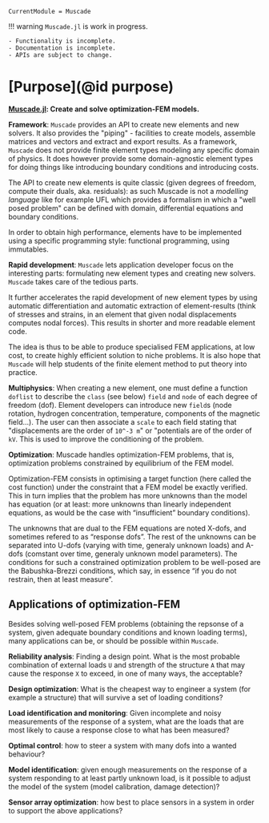 ```@meta
CurrentModule = Muscade
```

!!! warning
    `Muscade.jl` is work in progress.

    - Functionality is incomplete. 
    - Documentation is incomplete.
    - APIs are subject to change.

# [Purpose](@id purpose)

**[Muscade.jl](https://github.com/SINTEF/Muscade.jl): Create and solve optimization-FEM models.**

**Framework**: `Muscade` provides an API to create new elements and new solvers.  It also provides the "piping" - facilities to create models, assemble matrices and vectors and extract and export results. As a framework, `Muscade` does not provide finite element types modeling any specific domain of physics.  It does however provide some domain-agnostic element types for doing things like introducing boundary conditions and introducing costs. 

The API to create new elements is quite classic (given degrees of freedom, compute their duals, aka. residuals): as such Muscade is not a *modelling language* like for example UFL which provides a formalism in which a "well posed problem" can be defined with domain, differential equations and boundary conditions.

In order to obtain high performance, elements have to be implemented using a specific programming style: functional programming, using immutables.

**Rapid development**: `Muscade` lets application developer focus on the interesting parts: formulating new element types and creating new solvers.  `Muscade` takes care of the tedious parts.

It further accelerates the rapid development of new element types by using automatic differentiation and automatic extraction of element-results (think of stresses and strains, in an element that given nodal displacements computes nodal forces).  This results in shorter and more readable element code.

The idea is thus to be able to produce specialised FEM applications, at low cost, to create highly efficient solution to niche problems.  It is also hope that `Muscade` will help students of the finite element method to put theory into practice.

**Multiphysics**: When creating a new element, one must define a function `doflist` to describe the `class` (see below) `field` and `node` of each degree of freedom (dof). Element developers can introduce new `field`s (node rotation, hydrogen concentration, temperature, components of the magnetic field...).  The user can then associate a `scale` to each field stating that "displacements are the order of `10^-3 m`" or "potentials are of the order of `kV`.  This is used to improve the conditioning of the problem.

**Optimization**: Muscade handles optimization-FEM problems, that is, optimization problems constrained by equilibrium of the FEM model.

Optimization-FEM consists in optimising a target function (here called the cost function) under the constraint that a FEM model be exactly verified. This in turn implies that the problem has more unknowns than the model has equation (or at least: more unknowns than linearly independent equations, as would be the case with “insufficient” boundary conditions).

The unknowns that are dual to the FEM equations are noted X-dofs, and sometimes refered to as “response dofs”. The rest of the unknowns can be separated into U-dofs (varying with time, generaly unknown loads) and A-dofs (comstant over time, generaly unknown model parameters). The conditions for such a constrained optimization problem to be well-posed are the Babushka-Brezzi conditions, which say, in essence “if you do not restrain, then at least measure”.


## Applications of optimization-FEM

Besides solving well-posed FEM problems (obtaining the repsonse of a system, given adequate boundary conditions and known loading terms), many applications can be, or should be possible within `Muscade`.

**Reliability analysis**: Finding a design point. What is the most probable combination of external loads `U` and strength of the structure `A` that may cause the response `X` to exceed, in one of many ways, the acceptable?

**Design optimization**: What is the cheapest way to engineer a system (for example a structure) that will survive a set of loading conditions?

**Load identification and monitoring**: Given incomplete and noisy measurements of the response of a system, what are the loads that are most likely to cause a response close to what has been measured?

**Optimal control**: how to steer a system with many dofs into a wanted behaviour?

**Model identification**: given enough measurements on the response of a system responding to at least partly unknown load, is it possible to adjust the model of the system (model calibration, damage detection)?

**Sensor array optimization**: how best to place sensors in a system in order to support the above applications?

